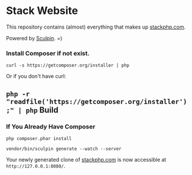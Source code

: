 Stack Website
=============

This repository contains (almost) everything that makes up
[stackphp.com](http://stackphp.com).

Powered by [Sculpin](http://sculpin.io). =)

### Install Composer if not exist.

`curl -s https://getcomposer.org/installer | php`

Or if you don't have curl:

`php -r "readfile('https://getcomposer.org/installer');" | php`
Build
-----

### If You Already Have Composer

`php composer.phar install`

`vendor/bin/sculpin generate --watch --server`

Your newly generated clone of [stackphp.com](http://stackphp.com) is now
accessible at `http://127.0.0.1:8080/`.



